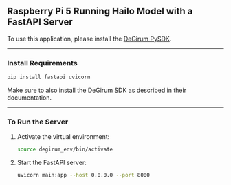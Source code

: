 ## Raspberry Pi 5 Running Hailo Model with a FastAPI Server

To use this application, please install the [DeGirum PySDK](https://github.com/DeGirum/hailo_examples/blob/main/README.md).

---

### Install Requirements

```bash
pip install fastapi uvicorn
```

Make sure to also install the DeGirum SDK as described in their documentation.

---

### To Run the Server

1. Activate the virtual environment:

   ```bash
   source degirum_env/bin/activate
   ```

2. Start the FastAPI server:

   ```bash
   uvicorn main:app --host 0.0.0.0 --port 8000
   ```

